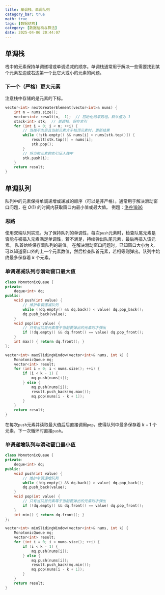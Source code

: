 ```yaml
---
title: 单调栈、单调队列
category_bar: true
math: true
tags: [数据结构]
category: [数据结构与算法]
date: 2025-04-06 20:44:07
---
```


## 单调栈
栈中的元素保持单调递增或单调递减的顺序。单调栈通常用于解决一些需要找到某个元素左边或右边第一个比它大或小的元素的问题。
### 下一个（严格）更大元素
注意栈中存储的是元素的下标。
```cpp
vector<int> nextGreaterElement(vector<int>& nums) {
    int n = nums.size();
    vector<int> result(n, -1);  // 初始化结果数组，默认值为-1
    stack<int> stk;  // 单调栈，保存索引
    for (int i = 0; i < n; ++i) {
        // 当栈不为空且当前元素大于栈顶元素时，更新结果
        while (!stk.empty() && nums[i] > nums[stk.top()]) {
            result[stk.top()] = nums[i];
            stk.pop();
        }
        // 将当前元素的索引压入栈中
        stk.push(i);
    }
    return result;
}
```

## 单调队列
队列中的元素保持单调递增或递减的顺序（可以是非严格）。通常用于解决滑动窗口问题，在 $O(1)$ 的时间内获取窗口内最小值或最大值。
例题：[洛谷1886](https://www.luogu.com.cn/problem/P1886)
### 思路
使用双端队列实现。为了保持队列的单调性，每次`push`元素时，检查队尾元素是否能与被插入元素满足单调性，若不满足，持续弹出队尾元素，最后再插入该元素。
队首始终保存着队列的最值。
在解决滑动窗口问题时，已知窗口大小为 $k$，可以知道窗口外的上一个元素数值，然后检查队首元素，若相等则弹出。队列中始终最多保存着 $k$ 个元素。
### 单调递减队列与滑动窗口最大值
```cpp
class MonotonicQueue {
private:
    deque<int> dq;
public:
    void push(int value) {
        // 维护单调递减队列
        while (!dq.empty() && dq.back() < value) dq.pop_back();
        dq.push_back(value);
    }
    void pop(int value) {
        // 只有当队首元素等于当前要弹出的元素时才弹出
        if (!dq.empty() && dq.front() == value) dq.pop_front();
    }
    int max() { return dq.front(); }
};

vector<int> maxSlidingWindow(vector<int>& nums, int k) {
    MonotonicQueue mq;
    vector<int> result;
    for (int i = 0; i < nums.size(); ++i) {
        if (i < k - 1) {
            mq.push(nums[i]);
        } else {
            mq.push(nums[i]);
            result.push_back(mq.max());
            mq.pop(nums[i - k + 1]);
        }
    }
    return result;
}
```
在每次`push`元素并读取最大值后后直接调用`pop`，使得队列中最多保存着 $k-1$ 个元素，下一次循环时直接`push`。
### 单调递增队列与滑动窗口最小值
```cpp
class MonotonicQueue {
private:
    deque<int> dq;
public:
    void push(int value) {
        // 维护单调递增队列
        while (!dq.empty() && dq.back() > value) dq.pop_back();
        dq.push_back(value);
    }
    void pop(int value) {
        // 只有当队首元素等于当前要弹出的元素时才弹出
        if (!dq.empty() && dq.front() == value) dq.pop_front();
    }
    int min() { return dq.front(); }
};

vector<int> minSlidingWindow(vector<int>& nums, int k) {
    MonotonicQueue mq;
    vector<int> result;
    for (int i = 0; i < nums.size(); ++i) {
        if (i < k - 1) {
            mq.push(nums[i]);
        } else {
            mq.push(nums[i]);
            result.push_back(mq.min());
            mq.pop(nums[i - k + 1]);
        }
    }
    return result;
}
```


